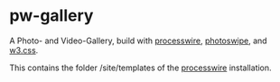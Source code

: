 # pw-gallery

A Photo- and Video-Gallery, build with [processwire](http://processwire.com), [photoswipe](http://photoswipe.com), and [w3.css](https://www.w3schools.com/w3css/default.asp).

This contains the folder /site/templates of the [processwire](http://processwire.com) installation.
